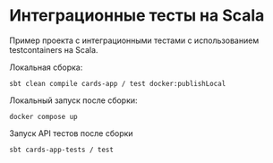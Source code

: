 # Интеграционные тесты на Scala

Пример проекта с интеграционными тестами с использованием testcontainers на Scala.

Локальная сборка:

```
sbt clean compile cards-app / test docker:publishLocal
```

Локальный запуск после сборки:

```
docker compose up
```

Запуск API тестов после сборки

```
sbt cards-app-tests / test
```